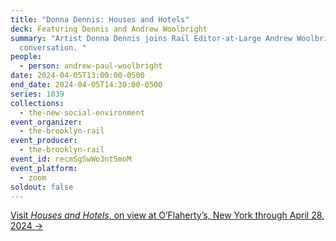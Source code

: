 ```yaml
---
title: "Donna Dennis: Houses and Hotels"
deck: Featuring Dennis and Andrew Woolbright
summary: "Artist Donna Dennis joins Rail Editor-at-Large Andrew Woolbright for a
  conversation. "
people:
  - person: andrew-paul-woolbright
date: 2024-04-05T13:00:00-0500
end_date: 2024-04-05T14:30:00-0500
series: 1039
collections:
  - the-new-social-environment
event_organizer:
  - the-brooklyn-rail
event_producer:
  - the-brooklyn-rail
event_id: recmSgSwWo3nt5moM
event_platform:
  - zoom
soldout: false
---
```

[V﻿isit *Houses and Hotels*, on view at O’Flaherty’s, New York through April 28, 2024 →](https://www.oflahertysnyc.com/donna-dennis)